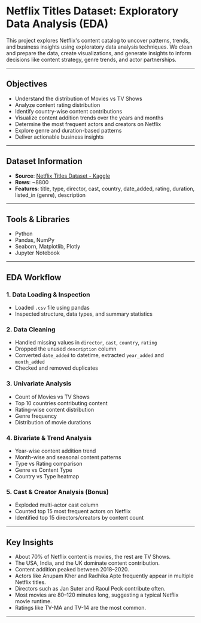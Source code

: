 #  Netflix Titles Dataset: Exploratory Data Analysis (EDA)

This project explores Netflix's content catalog to uncover patterns, trends, and business insights using exploratory data analysis techniques. We clean and prepare the data, create visualizations, and generate insights to inform decisions like content strategy, genre trends, and actor partnerships.

---

##  Objectives

- Understand the distribution of Movies vs TV Shows
- Analyze content rating distribution
- Identify country-wise content contributions
- Visualize content addition trends over the years and months
- Determine the most frequent actors and creators on Netflix
- Explore genre and duration-based patterns
- Deliver actionable business insights

---

##  Dataset Information

- **Source**: [Netflix Titles Dataset - Kaggle](https://www.kaggle.com/datasets/shivamb/netflix-shows)
- **Rows**: ~8800
- **Features**: title, type, director, cast, country, date_added, rating, duration, listed_in (genre), description

---

##  Tools & Libraries

- Python
- Pandas, NumPy
- Seaborn, Matplotlib, Plotly
- Jupyter Notebook

---

##  EDA Workflow

### 1.  Data Loading & Inspection
- Loaded `.csv` file using pandas
- Inspected structure, data types, and summary statistics

### 2.  Data Cleaning
- Handled missing values in `director`, `cast`, `country`, `rating`
- Dropped the unused `description` column
- Converted `date_added` to datetime, extracted `year_added` and `month_added`
- Checked and removed duplicates

### 3.  Univariate Analysis
- Count of Movies vs TV Shows
- Top 10 countries contributing content
- Rating-wise content distribution
- Genre frequency
- Distribution of movie durations

### 4.  Bivariate & Trend Analysis
- Year-wise content addition trend
- Month-wise and seasonal content patterns
- Type vs Rating comparison
- Genre vs Content Type
- Country vs Type heatmap

### 5.  Cast & Creator Analysis (Bonus)
- Exploded multi-actor cast column
- Counted top 15 most frequent actors on Netflix
- Identified top 15 directors/creators by content count

---

##  Key Insights

-  About 70% of Netflix content is movies, the rest are TV Shows.
-  The USA, India, and the UK dominate content contribution.
-  Content addition peaked between 2018–2020.
-  Actors like Anupam Kher and Radhika Apte frequently appear in multiple Netflix titles.
-  Directors such as Jan Suter and Raoul Peck contribute often.
-  Most movies are 80–120 minutes long, suggesting a typical Netflix movie runtime.
-  Ratings like TV-MA and TV-14 are the most common.

---
